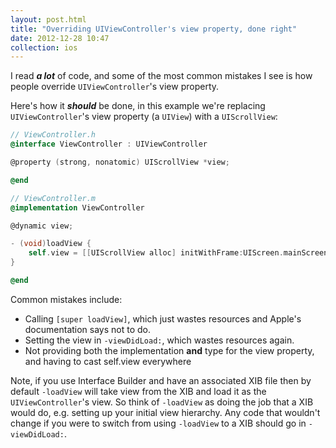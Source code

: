 ```yaml
---
layout: post.html
title: "Overriding UIViewController's view property, done right"
date: 2012-12-28 10:47
collection: ios
---
```


I read ***a lot*** of code, and some of the most common mistakes I see is how people override `UIViewController`'s view property.

Here's how it ***should*** be done, in this example we're replacing `UIViewController`'s view property (a `UIView`) with a `UIScrollView`:

``` objective-c
// ViewController.h
@interface ViewController : UIViewController

@property (strong, nonatomic) UIScrollView *view;

@end

// ViewController.m
@implementation ViewController

@dynamic view;

- (void)loadView {
	self.view = [[UIScrollView alloc] initWithFrame:UIScreen.mainScreen.applicationFrame];
}

@end

```

Common mistakes include:

- Calling `[super loadView]`, which just wastes resources and Apple's documentation says not to do.
- Setting the view in `-viewDidLoad:`, which wastes resources again.
- Not providing both the implementation **and** type for the view property, and having to cast self.view everywhere

Note, if you use Interface Builder and have an associated XIB file then by default `-loadView` will take view from the XIB and load it as the `UIViewController`'s view. So think of `-loadView` as doing the job that a XIB would do, e.g. setting up your initial view hierarchy. Any code that wouldn't change if you were to switch from using `-loadView` to a XIB should go in `-viewDidLoad:`.
